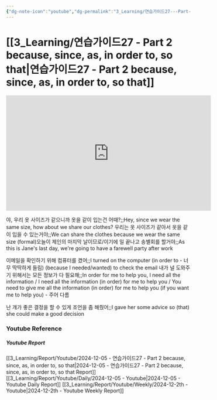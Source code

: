```yaml
---
{"dg-note-icon":"youtube","dg-permalink":"3_Learning/연습가이드27---Part-2-because,-since,-as,-in-order-to,-so-that","created-date":"2024-12-05 9:05:29 am","date":"2024-12-05","type":"youtube","tags":["youtube","english","flashcards"],"aliases":null,"youtuber":"빨모쌤","channelName":"라이브 아카데미","link":"https://www.youtube.com/watch?v=DePA_VelWB8","img":"https://img.youtube.com/vi/DePA_VelWB8/0.jpg","dg-publish":true,"permalink":"/3_Learning/연습가이드27---Part-2-because,-since,-as,-in-order-to,-so-that/","dgPassFrontmatter":true,"noteIcon":"youtube"}
---
```


# [[3_Learning/연습가이드27 - Part 2 because, since, as, in order to, so that\|연습가이드27 - Part 2 because, since, as, in order to, so that]]


<div class="container-root"><span></span></div><div><div class="container-root"><iframe width="560" height="315" src="https://www.youtube.com/embed/DePA_VelWB8" title="YouTube video player" frameborder="0" allow="accelerometer; autoplay; clipboard-write; encrypted-media; gyroscope; picture-in-picture; web-share" allowfullscreen=""></iframe></div></div>

야, 우리 옷 사이즈가 같으니까 옷을 같이 입는건 어때?;;Hey, since we wear the same size, how about we share our clothes?
우리는 옷 사이즈가 같아서 옷을 같이 입을 수 있는거야;;We can share the clothes because we wear the same size
(formal)오늘이 제인의 마지막 날이므로/이기에 일 끝나고 송별회를 할거야;;As this is Jane's last day, we're going to have a farewell party after work

이메일을 확인하기 위해 컴퓨터를 켰어;;I turned on the computer (in order to - 너무 딱딱하게 들림) (because I needed/wanted) to check the email
내가 널 도와주기 위해서는 모든 정보가 다 필요해;;In order for me to help you, I need all the information / I need all the information (in order) for me to help you / You need to give me all the information (in order) for me to help you (if you want me to help you) - 주어 다름

난 걔가 좋은 결정을 할 수 있게 조언을 좀 해줬어;;I gave her some advice so (that) she could make a good decision









### Youtube Reference
##### Youtube Report
[[3_Learning/Report/Youtube/2024-12-05 - 연습가이드27 - Part 2 because, since, as, in order to, so that\|2024-12-05 - 연습가이드27 - Part 2 because, since, as, in order to, so that Report]]
[[3_Learning/Report/Youtube/Daily/2024-12-05 - Youtube\|2024-12-05 - Youtube Daily Report]]
[[3_Learning/Report/Youtube/Weekly/2024-12-2th - Youtube\|2024-12-2th - Youtube Weekly Report]]


